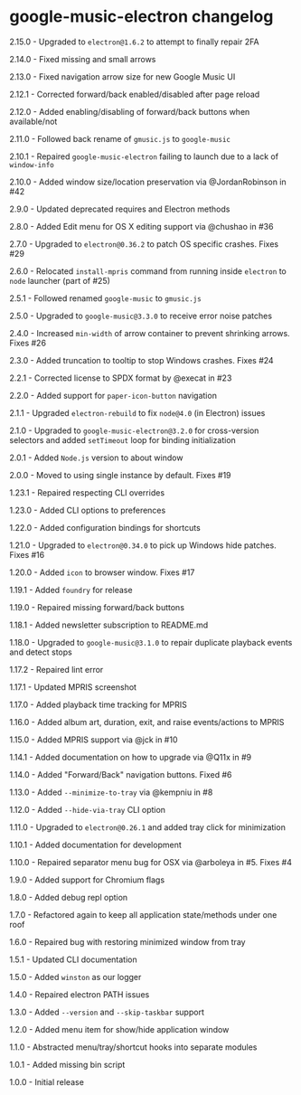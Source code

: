 # google-music-electron changelog
2.15.0 - Upgraded to `electron@1.6.2` to attempt to finally repair 2FA

2.14.0 - Fixed missing and small arrows

2.13.0 - Fixed navigation arrow size for new Google Music UI

2.12.1 - Corrected forward/back enabled/disabled after page reload

2.12.0 - Added enabling/disabling of forward/back buttons when available/not

2.11.0 - Followed back rename of `gmusic.js` to  `google-music`

2.10.1 - Repaired `google-music-electron` failing to launch due to a lack of `window-info`

2.10.0 - Added window size/location preservation via @JordanRobinson in #42

2.9.0 - Updated deprecated requires and Electron methods

2.8.0 - Added Edit menu for OS X editing support via @chushao in #36

2.7.0 - Upgraded to `electron@0.36.2` to patch OS specific crashes. Fixes #29

2.6.0 - Relocated `install-mpris` command from running inside `electron` to `node` launcher (part of #25)

2.5.1 - Followed renamed `google-music` to `gmusic.js`

2.5.0 - Upgraded to `google-music@3.3.0` to receive error noise patches

2.4.0 - Increased `min-width` of arrow container to prevent shrinking arrows. Fixes #26

2.3.0 - Added truncation to tooltip to stop Windows crashes. Fixes #24

2.2.1 - Corrected license to SPDX format by @execat in #23

2.2.0 - Added support for `paper-icon-button` navigation

2.1.1 - Upgraded `electron-rebuild` to fix `node@4.0` (in Electron) issues

2.1.0 - Upgraded to `google-music-electron@3.2.0` for cross-version selectors and added `setTimeout` loop for binding initialization

2.0.1 - Added `Node.js` version to about window

2.0.0 - Moved to using single instance by default. Fixes #19

1.23.1 - Repaired respecting CLI overrides

1.23.0 - Added CLI options to preferences

1.22.0 - Added configuration bindings for shortcuts

1.21.0 - Upgraded to `electron@0.34.0` to pick up Windows hide patches. Fixes #16

1.20.0 - Added `icon` to browser window. Fixes #17

1.19.1 - Added `foundry` for release

1.19.0 - Repaired missing forward/back buttons

1.18.1 - Added newsletter subscription to README.md

1.18.0 - Upgraded to `google-music@3.1.0` to repair duplicate playback events and detect stops

1.17.2 - Repaired lint error

1.17.1 - Updated MPRIS screenshot

1.17.0 - Added playback time tracking for MPRIS

1.16.0 - Added album art, duration, exit, and raise events/actions to MPRIS

1.15.0 - Added MPRIS support via @jck in #10

1.14.1 - Added documentation on how to upgrade via @Q11x in #9

1.14.0 - Added "Forward/Back" navigation buttons. Fixed #6

1.13.0 - Added `--minimize-to-tray` via @kempniu in #8

1.12.0 - Added `--hide-via-tray` CLI option

1.11.0 - Upgraded to `electron@0.26.1` and added tray click for minimization

1.10.1 - Added documentation for development

1.10.0 - Repaired separator menu bug for OSX via @arboleya in #5. Fixes #4

1.9.0 - Added support for Chromium flags

1.8.0 - Added debug repl option

1.7.0 - Refactored again to keep all application state/methods under one roof

1.6.0 - Repaired bug with restoring minimized window from tray

1.5.1 - Updated CLI documentation

1.5.0 - Added `winston` as our logger

1.4.0 - Repaired electron PATH issues

1.3.0 - Added `--version` and `--skip-taskbar` support

1.2.0 - Added menu item for show/hide application window

1.1.0 - Abstracted menu/tray/shortcut hooks into separate modules

1.0.1 - Added missing bin script

1.0.0 - Initial release
